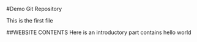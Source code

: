 #Demo Git Repository

This is the first file

##WEBSITE CONTENTS
Here is an introductory part
contains hello world